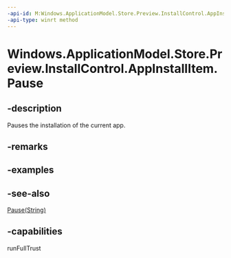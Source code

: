 ```yaml
---
-api-id: M:Windows.ApplicationModel.Store.Preview.InstallControl.AppInstallItem.Pause
-api-type: winrt method
---
```


<!-- Method syntax
public void Pause()
-->

# Windows.ApplicationModel.Store.Preview.InstallControl.AppInstallItem.Pause

## -description
Pauses the installation of the current app.

## -remarks

## -examples

## -see-also
[Pause(String)](appinstallitem_pause_770953122.md)
## -capabilities
runFullTrust
